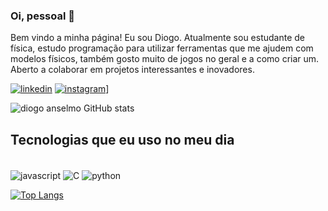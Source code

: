### Oi, pessoal 👋
Bem vindo a minha página!
Eu sou Diogo.
Atualmente sou estudante de física, estudo programação para utilizar ferramentas que me ajudem com modelos físicos, também gosto muito de jogos no geral e a como criar um.
Aberto a colaborar em projetos interessantes e inovadores.

[![linkedin](https://img.shields.io/badge/LinkedIn-0077B5?style=for-the-badge&logo=linkedin&logoColor=white)](https:www.linkedin.com/diogo-anselmo-201112266)
[![instagram](https://img.shields.io/badge/Instagram-E4405F?style=for-the-badge&logo=instagram&logoColor=white)](https://instagram.com/diogo__anselmo?igshid=MzNINGNKZWQ4Mg==)]

![diogo anselmo GitHub stats](https://github-readme-stats.vercel.app/api?username=diogoanselmodasilva&show_icons=true&theme=dracula)

## Tecnologias que eu uso no meu dia
<div style="display:inline_block"><br/>
	<img align="center" alt="javascript" src="https://img.shields.io/badge/CSS3-1572B6?style=for-the-badge&logo=css3&logoColor=white"/>
	<img align="center" alt="C" src="https://img.shields.io/badge/C-1572B6?style=for-the-badge&logo=c&logoColor=white"/>
	<img align="center" alt="python" src="https://img.shields.io/badge/python-1572B6?style=for-the-badge&logo=c&logoColor=white"/>
</div>

[![Top Langs](https://github-readme-stats.vercel.app/api/top-langs/?username=diogoanselmodasilva&size_weight=0.5&count_weight=0.5)](https://github.com/diogoanselmodasilva/github-readme-stats)
